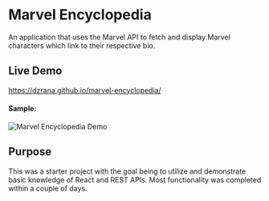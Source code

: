 # Marvel Encyclopedia

An application that uses the Marvel API to fetch and display Marvel characters which link to their respective bio.

## Live Demo

https://dzrana.github.io/marvel-encyclopedia/

#### Sample:

![Marvel Encyclopedia Demo](demo/m-e_demo.gif)

## Purpose

This was a starter project with the goal being to utilize and demonstrate basic knowledge of React and REST APIs. Most functionality was completed within a couple of days.
